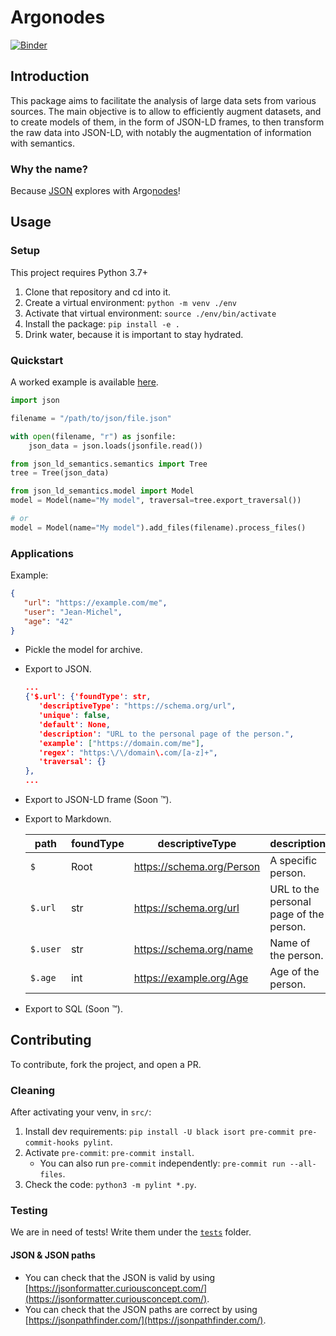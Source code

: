# Argonodes

[![Binder](https://mybinder.org/badge_logo.svg)](https://mybinder.org/v2/gh/hestiaAI/json-ld-semantics/HEAD?labpath=examples%2Fnotebook%2FExample.ipynb)

## Introduction

This package aims to facilitate the analysis of large data sets from various sources. The main objective is to allow to efficiently augment datasets, and to create models of them, in the form of JSON-LD frames, to then transform the raw data into JSON-LD, with notably the augmentation of information with semantics.

### Why the name?

Because [JSON](https://en.wikipedia.org/wiki/Jason) explores with Argo[nodes](https://en.wikipedia.org/wiki/Node_(computer_science))!

## Usage

### Setup

This project requires Python 3.7+

1. Clone that repository and cd into it.
2. Create a virtual environment: `python -m venv ./env`
3. Activate that virtual environment: `source ./env/bin/activate`
4. Install the package: `pip install -e .`
5. Drink water, because it is important to stay hydrated.

### Quickstart

A worked example is available [here](./examples/notebook/Example.ipynb).

```python
import json

filename = "/path/to/json/file.json"

with open(filename, "r") as jsonfile:
    json_data = json.loads(jsonfile.read())

from json_ld_semantics.semantics import Tree
tree = Tree(json_data)

from json_ld_semantics.model import Model
model = Model(name="My model", traversal=tree.export_traversal())

# or
model = Model(name="My model").add_files(filename).process_files()
```

### Applications

Example:
```json
{
   "url": "https://example.com/me",
   "user": "Jean-Michel",
   "age": "42"
}
```
- Pickle the model for archive.
- Export to JSON.
   
   ```json
   ...
   {'$.url': {'foundType': str,
      'descriptiveType': "https://schema.org/url",
      'unique': false,
      'default': None,
      'description': "URL to the personal page of the person.",
      'example': ["https://domain.com/me"],
      'regex': "https:\/\/domain\.com/[a-z]+",
      'traversal': {}
   },
   ...
   ```
- Export to JSON-LD frame (Soon ™️).
- Export to Markdown.

   | path | foundType | descriptiveType | description                             |
   |-----------|---|-----------------------------------------|---|
   | `$` | Root      | https://schema.org/Person | A specific person.                      |
   | `$.url` | str       | https://schema.org/url | URL to the personal page of the person. |
   | `$.user` | str       | https://schema.org/name | Name of the person.                     |
   | `$.age` | int       | https://example.org/Age | Age of the person.                      |
- Export to SQL (Soon ™️).

## Contributing

To contribute, fork the project, and open a PR.

### Cleaning
After activating your venv, in `src/`:

1. Install dev requirements: `pip install -U black isort pre-commit pre-commit-hooks pylint`.
2. Activate `pre-commit`: `pre-commit install`.
    - You can also run `pre-commit` independently: `pre-commit run --all-files`.
3. Check the code: `python3 -m pylint *.py`.

### Testing

We are in need of tests! Write them under the [`tests`](./tests/) folder.
#### JSON & JSON paths
- You can check that the JSON is valid by using [https://jsonformatter.curiousconcept.com/](https://jsonformatter.curiousconcept.com/).
- You can check that the JSON paths are correct by using [https://jsonpathfinder.com/](https://jsonpathfinder.com/).
